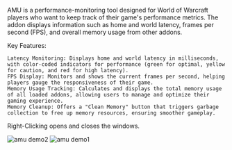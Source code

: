 AMU is a performance-monitoring tool designed for World of Warcraft players who want to keep track of their game's performance metrics. The addon displays information such as home and world latency, frames per second (FPS), and overall memory usage from other addons.

Key Features:

    Latency Monitoring: Displays home and world latency in milliseconds, with color-coded indicators for performance (green for optimal, yellow for caution, and red for high latency).
    FPS Display: Monitors and shows the current frames per second, helping players gauge the responsiveness of their game.
    Memory Usage Tracking: Calculates and displays the total memory usage of all loaded addons, allowing users to manage and optimize their gaming experience.
    Memory Cleanup: Offers a "Clean Memory" button that triggers garbage collection to free up memory resources, ensuring smoother gameplay.


Right-Clicking opens and closes the windows. 

![amu demo2](https://github.com/user-attachments/assets/aff6ed40-5c2f-4427-94e2-a88a82f9d82e)
![amu demo1](https://github.com/user-attachments/assets/9c341a0e-9cdd-4774-a1f3-1d46df9d45e7)

